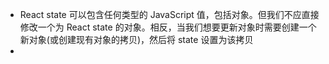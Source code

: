 - React state 可以包含任何类型的 JavaScript 值，包括对象。但我们不应直接修改一个为 React state 的对象。相反，当我们想要更新对象时需要创建一个新对象(或创建现有对象的拷贝)，然后将 state 设置为该拷贝
-